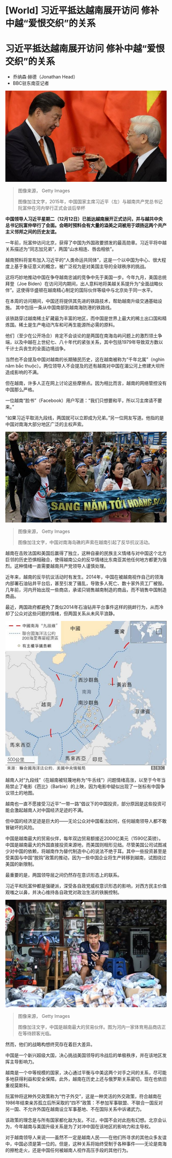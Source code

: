 # [World] 习近平抵达越南展开访问 修补中越“爱恨交织”的关系

#  习近平抵达越南展开访问 修补中越“爱恨交织”的关系

  * 乔纳森·赫德（Jonathan Head） 
  * BBC驻东南亚记者 


![2015年，中国国家主席习近平（左）与越南共产党总书记阮富仲在河内举行正式会谈后举杯](_131975527_gettyimages-495816098.jpg)

> 图像来源，  Getty Images
>
> 图像加注文字，2015年，中国国家主席习近平（左）与越南共产党总书记阮富仲在河内举行正式会谈后举杯

**中国领导人习近平星期二（12月12日）已抵达越南展开正式访问，并与越共中央总书记阮富仲举行了会面。会晤时预料会有大量的溢美之词被用于颂扬这两个共产主义邻邦之间的历史友谊。**

一年前，阮富仲访问北京，获得了中国为外国政要颁发的最高勋章。习近平将中越关系描述为“同志加兄弟”，两国“山水相连、唇齿相依”。

越南预料将宣布加入习近平的“人类命运共同体”，这是一个以中国为中心、很大程度上基于象征意义的概念，被广泛视为是对美国主导的全球秩序的挑战。

这将巧妙地推动中国在争夺越南忠诚的竞争中先于美国一步。今年九月，美国总统拜登（Joe Biden）在访问河内期间，出人意料地将美越关系提升为“全面战略伙伴”。这使得华盛顿在越南精心制定的国际伙伴等级中与北京处于同一水平。

在本周的访问期间，中国还将提供其先进的铁路技术，帮助越南升级交通基础设施。 其中包括一条从中国南部到越南海防港的铁路线。

该铁路穿过越南稀土矿藏最为丰富的地区，而中国是世界上最大的稀土出口国和精炼国。稀土是生产电动汽车和可再生能源所必需的原料。

他们（至少在公开场合）肯定不会谈论的是两国在南海岛屿问题上的激烈领土争端，以及中越在上世纪七、八十年代的紧张关系，其中包括1979年导致双方数以千计士兵丧生的全面边境战争。

当然也不会提及中国对越南的长期殖民历史，这在越南被称为“千年北属”（nghìn năm bắc thuộc）。两位领导人不会提及的还有越南对中国在湄公河上修建大坝所造成影响的不满。

但在越南，许多人正在网上讨论这些摩擦点。因为相比而言，越南的网络管控没有中国那么严格。

一位越南“脸书”（Facebook）用户写道：“我们只想要和平，所以习主席请不要来。”

“如果习近平取消九段线，两国就可以立即成为兄弟。”另一位网友写道。他指的是中国对南海大部分地区广泛的主权声索。

![活动人士在河内举行集会，纪念1988年南沙群岛海战周年。活动人士高呼反华口号（2016年3月14日资料照片）](_131975530_gettyimages-515535272.jpg)

> 图像来源，  Getty Images
>
> 图像加注文字，中国对南海岛礁的声索在越南引起了反华抗议活动。

越南在击败法国和美国后赢得了独立，这种自豪的民族主义情绪与对中国这个北方巨邻的历史恐惧相融合，使得越南公众的反华情绪比东南亚其他任何地方都更为强烈。这种情绪一直需要越南共产党领导人谨慎处理。

近年来，越南的反华抗议活动时有发生。2014年，中国在被越南视作自己的领海内部署石油钻井平台后，甚至引发了骚乱，导致多人死亡、数十家外资工厂被毁。几年前，河内开始出现一些商店，承诺只销售越南制造的商品，而不销售中国制造商品。

最近，两国政府都避免了类似2014年石油钻井平台事件这样的挑衅行为，从而冷却了公众对这些问题的情绪，但两国关系从未风平浪静。

![南海](_108379895_15c29faf-dfbb-42d7-8200-a241cd202f95.jpg)

越南人对“九段线”（在越南被轻蔑地称为“牛舌线”）问题情绪高涨，以至于今年当局禁止了电影《芭比》（Barbie）的上映，因为电影中疑似出现了一张标有中国争议领土的地图。

越南也一直不愿接受习近平“一带一路”倡议下的中国投资，部分原因是这些投资可能会激起越南人对中国经济足迹的不满。

但中国的经济足迹是巨大的——无论公众对中国看法如何，任何越南领导人都不敢冒破坏的风险。

中国是越南最大的贸易伙伴，每年双边贸易额接近2000亿美元（1590亿英镑）。中国是越南最大的外国直接投资来源地，而美国则相形见绌。尽管美国公司试图减少对中国的依赖，将越南作为替代制造中心的说法不绝于耳。其中一些投资甚至是受美国与中国“脱钩”政策的推动，因为一些中国企业将生产转移到越南，试图绕过美国的新限制。

最重要的是，两国领导层之间仍然存在意识形态上的联系。

习近平和阮富仲都是强硬派，深受各自政党威权意识形态的影响，对西方民主价值观嗤之以鼻，并决心维持各自政党对政治生活的铁腕控制。

![一名年轻人在河内一家体育用品店等待顾客时玩手机（2023年6月20日）。](_131976039_gettyimages-1258836129-1.jpg)

> 图像来源，  Getty Images
>
> 图像加注文字，中国是越南最大的贸易伙伴。图为河内一家体育用品商店正在等待顾客光临。

然而，他们的战略构想终究存在着巨大差异。

中国是一个新兴超级大国，决心挑战美国领导的冷战后的单极秩序，并在该地区发挥主导影响力。

越南是一个中等规模的国家，决心通过平衡与中美这两个对手之间的关系，尽可能多地获得利益和安全保障。此外，越南在历史上还与俄罗斯关系密切，现在也依旧重视莫斯科。

阮富仲将这种外交政策称为“竹子外交”，这是一种灵活的外交政策，符合越南在1986年结束亲苏孤立后所采取的“四不”政策：不参加军事联盟、不联合一国反对另一国、不允许外国在越南设立军事基地、不在国际关系中诉诸武力。

该政策的理念是与所有国家都化敌为友。不过，中国不会对此抱有幻想。北京会认为，今年越南与美国升级关系是为了对冲中国在该地区的影响力和主导权。

对于越南领导人来说——虽然不一定是越南人民——在他们所寻求的其他众多友谊中，中国必须是第一位的。但是，这种关系将始终受制于各种事件——无论是南海的擦枪走火，还是中国任何被越南人视作高压手段的其他行为。


